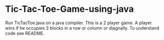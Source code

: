 # Tic-Tac-Toe-Game-using-java
Run TicTacToe.java on a java compiler.
This is a 2 player game.
A player wins if he occupies 3 blocks in a row or column or diagnally.
To understand code see README.
